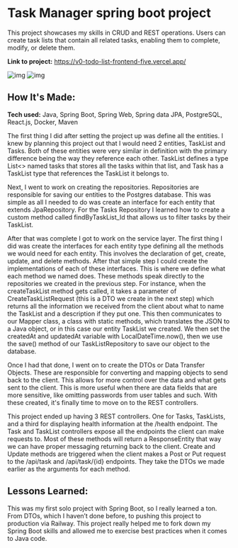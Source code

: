 # Task Manager spring boot project
This project showcases my skills in CRUD and REST operations. Users can create task lists that contain all related tasks, enabling them to complete, modify, or delete them.

**Link to project:** https://v0-todo-list-frontend-five.vercel.app/

![img](https://i.imgur.com/ctdgOVO.png)
![img](https://i.imgur.com/NjAA0Os.png)

## How It's Made:

**Tech used:** Java, Spring Boot, Spring Web, Spring data JPA, PostgreSQL, React.js, Docker, Maven

The first thing I did after setting the project up was define all the entities. I knew by planning this project out that I would need 2 entities, TaskList and Tasks. Both of these entities were very similar in definition with the primary difference being the way they reference each other. TaskList defines a type List<> named tasks that stores all the tasks within that list, and Task has a TaskList type that references the TaskList it belongs to. 

Next, I went to work on creating the repositories. Repositories are responsible for saving our entities to the Postgres database. This was simple as all I needed to do was create an interface for each entity that extends JpaRepository. For the Tasks Repository I learned how to create a custom method called findByTaskList_Id that allows us to filter tasks by their TaskList. 

After that was complete I got to work on the service layer. The first thing I did was create the interfaces for each entity type defining all the methods we would need for each entity. This involves the declaration of get, create, update, and delete methods. After that simple step I could create the implementations of each of these interfaces. This is where we define what each method we named does. These methods speak directly to the repositories we created in the previous step. For instance, when the createTaskList method gets called, it takes a parameter of CreateTaskListRequest (this is a DTO we create in the next step) which returns all the information we received from the client about what to name the TaskList and a description if they put one. This then communicates to our Mapper class, a class with static methods, which translates the JSON to a Java object, or in this case our entity TaskList we created. We then set the createdAt and updatedAt variable with LocalDateTime.now(), then we use the save() method of our TaskListRepository to save our object to the database.

Once I had that done, I went on to create the DTOs or Data Transfer Objects. These are responsible for converting and mapping objects to send back to the client. This allows for more control over the data and what gets sent to the client. This is more useful when there are data fields that are more sensitive, like omitting passwords from user tables and such. With these created, it's finally time to move on to the REST controllers. 

This project ended up having 3 REST controllers. One for Tasks, TaskLists, and a third for displaying health information at the /health endpoint. The Task and TaskList controllers expose all the endpoints the client can make requests to. Most of these methods will return a ResponseEntity that way we can have proper messaging returning back to the client. Create and Update methods are triggered when the client makes a Post or Put request to the /api/task and /api/task/{id} endpoints. They take the DTOs we made earlier as the arguments for each method.


## Lessons Learned:

This was my first solo project with Spring Boot, so I really learned a ton. From DTOs, which I haven’t done before, to pushing this project to production via Railway. This project really helped me to fork down my Spring Boot skills and allowed me to exercise best practices when it comes to Java code.

